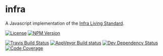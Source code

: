 # infra
A Javascript implementation of the [Infra Living Standard](https://infra.spec.whatwg.org/).

[![License](http://img.shields.io/npm/l/xmlbuilder.svg?style=flat-square)](http://opensource.org/licenses/MIT)
[![NPM Version](http://img.shields.io/npm/v/@oozcitak/infra.svg?style=flat-square)](https://www.npmjs.com/package/@oozcitak/infra)

[![Travis Build Status](http://img.shields.io/travis/oozcitak/infra.svg?style=flat-square)](http://travis-ci.org/oozcitak/infra)
[![AppVeyor Build status](https://ci.appveyor.com/api/projects/status/eq3de0oihhp9p5h2?svg=true)](https://ci.appveyor.com/project/oozcitak/infra)
[![Dev Dependency Status](http://img.shields.io/david/dev/oozcitak/infra.svg?style=flat-square)](https://david-dm.org/oozcitak/infra)
[![Code Coverage](https://img.shields.io/codecov/c/github/oozcitak/infra?style=flat-square)](https://codecov.io/gh/oozcitak/infra)